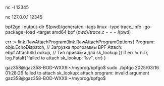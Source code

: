 

nc -l 12345

nc 127.0.0.1 12345



bpf2go -output-dir $(pwd)/generated -tags linux -type trace_info -go-package=load -target amd64 bpf $(pwd)/trace.c -- -I$(pwd)

err := link.RawAttachProgram(link.RawAttachProgramOptions{
    Program: objs.EchoDispatch,   // Загрузка программы BPF
    Attach:  ebpf.AttachSkLookup, // Тип привязки для sk_lookup
})
if err != nil {
    log.Fatalf("failed to attach sk_lookup: %v", err)
}


gaz358@gaz358-BOD-WXX9:~/myprog/bpfgo$ sudo ./bpfgo
2025/03/16 01:28:26 failed to attach sk_lookup: attach program: invalid argument
gaz358@gaz358-BOD-WXX9:~/myprog/bpfgo$ 

































